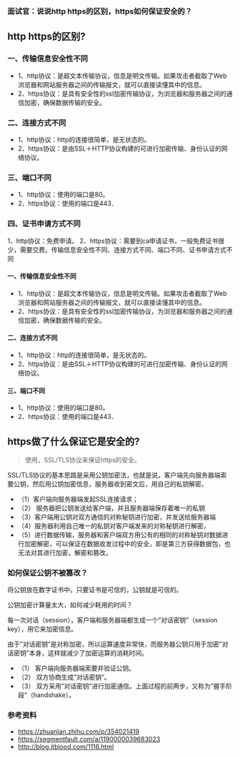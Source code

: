 ### 面试官：说说http https的区别，https如何保证安全的？

## http https的区别?
### 一、传输信息安全性不同

* 1、http协议：是超文本传输协议，信息是明文传输。如果攻击者截取了Web浏览器和网站服务器之间的传输报文，就可以直接读懂其中的信息。
* 2、https协议：是具有安全性的ssl加密传输协议，为浏览器和服务器之间的通信加密，确保数据传输的安全。

###  二、连接方式不同

* 1、http协议：http的连接很简单，是无状态的。
* 2、https协议：是由SSL＋HTTP协议构建的可进行加密传输、身份认证的网络协议。

###  三、端口不同

* 1、http协议：使用的端口是80。
* 2、https协议：使用的端口是443．

###  四、证书申请方式不同

1、http协议：免费申请。
2、https协议：需要到ca申请证书，一般免费证书很少，需要交费。传输信息安全性不同、连接方式不同、端口不同、证书申请方式不同

#### 一、传输信息安全性不同

* 1、http协议：是超文本传输协议，信息是明文传输。如果攻击者截取了Web浏览器和网站服务器之间的传输报文，就可以直接读懂其中的信息。
* 2、https协议：是具有安全性的ssl加密传输协议，为浏览器和服务器之间的通信加密，确保数据传输的安全。

#### 二、连接方式不同

* 1、http协议：http的连接很简单，是无状态的。
* 2、https协议：是由SSL＋HTTP协议构建的可进行加密传输、身份认证的网络协议。

#### 三、端口不同

* 1、http协议：使用的端口是80。
* 2、https协议：使用的端口是443．

## https做了什么保证它是安全的?
>使用，SSL/TLS协议来保证https的安全。

SSL/TLS协议的基本思路是采用公钥加密法，也就是说，客户端先向服务器端索要公钥，然后用公钥加密信息，服务器收到密文后，用自己的私钥解密。

* （1）客户端向服务器端发起SSL连接请求；
* （2） 服务器把公钥发送给客户端，并且服务器端保存着唯一的私钥
* （3）客户端用公钥对双方通信的对称秘钥进行加密，并发送给服务器端
* （4）服务器利用自己唯一的私钥对客户端发来的对称秘钥进行解密，
* （5）进行数据传输，服务器和客户端双方用公有的相同的对称秘钥对数据进行加密解密，可以保证在数据收发过程中的安全，即是第三方获得数据包，也无法对其进行加密，解密和篡改。

### 如何保证公钥不被篡改？
将公钥放在数字证书中。只要证书是可信的，公钥就是可信的。

公钥加密计算量太大，如何减少耗用的时间？

每一次对话（session），客户端和服务器端都生成一个”对话密钥”（session key），用它来加密信息。

由于”对话密钥”是对称加密，所以运算速度非常快，而服务器公钥只用于加密”对话密钥”本身，这样就减少了加密运算的消耗时间。
* （1） 客户端向服务器端索要并验证公钥。
* （2） 双方协商生成”对话密钥”。
* （3） 双方采用”对话密钥”进行加密通信。上面过程的前两步，又称为”握手阶段”（handshake）。

### 参考资料
* https://zhuanlan.zhihu.com/p/354021419
* https://segmentfault.com/a/1190000039683023
* http://blog.itblood.com/1116.html